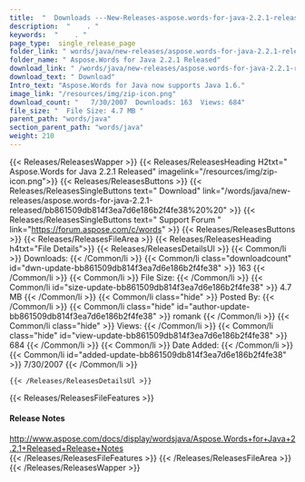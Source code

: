```yaml
---
title:  "  Downloads ---New-Releases-aspose.words-for-java-2.2.1-released . " 
description:  "    . " 
keywords:  "    . " 
page_type:  single_release_page
folder_link: " words/java/new-releases/aspose.words-for-java-2.2.1-released/"
folder_name: " Aspose.Words for Java 2.2.1 Released"
download_link: " /words/java/new-releases/aspose.words-for-java-2.2.1-released/bb861509db814f3ea7d6e186b2f4fe38"
download_text: " Download"
Intro_text: "Aspose.Words for Java now supports Java 1.6."
image_link: "/resources/img/zip-icon.png"
download_count: "   7/30/2007  Downloads: 163  Views: 684"
file_size: "  File Size: 4.7 MB "
parent_path: "words/java"
section_parent_path: "words/java"
weight: 210
---
```


{{< Releases/ReleasesWapper >}}
  {{< Releases/ReleasesHeading H2txt=" Aspose.Words for Java 2.2.1 Released" imagelink="/resources/img/zip-icon.png">}}
  {{< Releases/ReleasesButtons >}}
    {{< Releases/ReleasesSingleButtons text=" Download" link="/words/java/new-releases/aspose.words-for-java-2.2.1-released/bb861509db814f3ea7d6e186b2f4fe38%20%20" >}}
    {{< Releases/ReleasesSingleButtons text=" Support Forum " link="https://forum.aspose.com/c/words" >}}
  {{< Releases/ReleasesButtons >}}
  {{< Releases/ReleasesFileArea >}}
    {{< Releases/ReleasesHeading h4txt="File Details">}}
    {{< Releases/ReleasesDetailsUl >}}
            {{< Common/li  >}} Downloads: {{< /Common/li >}} 
      {{< Common/li class="downloadcount" id="dwn-update-bb861509db814f3ea7d6e186b2f4fe38" >}} 163 {{< /Common/li >}} 
      {{< Common/li  >}} File Size: {{< /Common/li >}} 
      {{< Common/li id="size-update-bb861509db814f3ea7d6e186b2f4fe38" >}} 4.7 MB {{< /Common/li >}} 
      {{< Common/li  class="hide" >}} Posted By: {{< /Common/li >}} 
      {{< Common/li class="hide" id="author-update-bb861509db814f3ea7d6e186b2f4fe38" >}} romank {{< /Common/li >}} 
      {{< Common/li class="hide"  >}} Views: {{< /Common/li >}} 
      {{< Common/li class="hide" id="view-update-bb861509db814f3ea7d6e186b2f4fe38" >}} 684 {{< /Common/li >}} 
      {{< Common/li  >}} Date Added: {{< /Common/li >}} 
      {{< Common/li id="added-update-bb861509db814f3ea7d6e186b2f4fe38" >}} 7/30/2007 {{< /Common/li >}} 

    {{< /Releases/ReleasesDetailsUl >}}

  {{< Releases/ReleasesFileFeatures >}}
      <h4>Release Notes</h4><div><a href="http://www.aspose.com/docs/display/wordsjava/Aspose.Words+for+Java+2.2.1+Released+Release+Notes">http://www.aspose.com/docs/display/wordsjava/Aspose.Words+for+Java+2.2.1+Released+Release+Notes</a></div>
  {{< /Releases/ReleasesFileFeatures >}}
 {{< /Releases/ReleasesFileArea >}}
{{< /Releases/ReleasesWapper >}}


